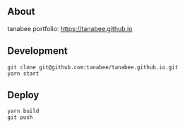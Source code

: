 ## About

tanabee portfolio: https://tanabee.github.io

## Development

```
git clone git@github.com:tanabee/tanabee.github.io.git
yarn start
```

## Deploy

```
yarn build
git push
```
